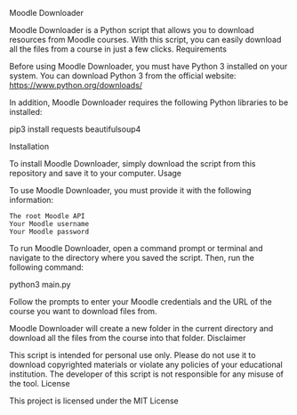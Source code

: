 Moodle Downloader

Moodle Downloader is a Python script that allows you to download resources from Moodle courses. With this script, you can easily download all the files from a course in just a few clicks.
Requirements

Before using Moodle Downloader, you must have Python 3 installed on your system. You can download Python 3 from the official website: https://www.python.org/downloads/

In addition, Moodle Downloader requires the following Python libraries to be installed:

pip3 install requests beautifulsoup4

Installation

To install Moodle Downloader, simply download the script from this repository and save it to your computer.
Usage

To use Moodle Downloader, you must provide it with the following information:

    The root Moodle API
    Your Moodle username
    Your Moodle password

To run Moodle Downloader, open a command prompt or terminal and navigate to the directory where you saved the script. Then, run the following command:

python3 main.py

Follow the prompts to enter your Moodle credentials and the URL of the course you want to download files from.

Moodle Downloader will create a new folder in the current directory and download all the files from the course into that folder.
Disclaimer

This script is intended for personal use only. Please do not use it to download copyrighted materials or violate any policies of your educational institution. The developer of this script is not responsible for any misuse of the tool.
License

This project is licensed under the MIT License
